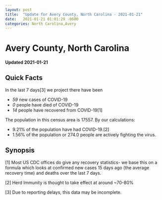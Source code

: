 ```yaml
---
layout: post
title:  "Update for Avery County, North Carolina - 2021-01-21"
date:   2021-01-21 01:01:29 -0600
categories: North Carolina,Avery
---
```


# Avery County, North Carolina
#### Updated 2021-01-21

## Quick Facts

In the last 7 days[3] we project there have been
- *59* new cases of COVID-19
- *0* people have died of COVID-19
- *14* people have recovered from COVID-19[1]

The population in this census area is 17557. By our calculations:
- 9.21% of the population have had COVID-19.[2]
- 1.56% of the population or 274.0 people are actively fighting the virus.

## Synopsis




[1] Most US CDC offices do give any recovery statistics- we base this on a formula which looks at confirmed new cases
15 days ago (the average recovery time) and deaths over the last 7 days.

[2] Herd Immunity is thought to take effect at around ~70-80%

[3] Due to reporting delays, this data may be incomplete.
 
    